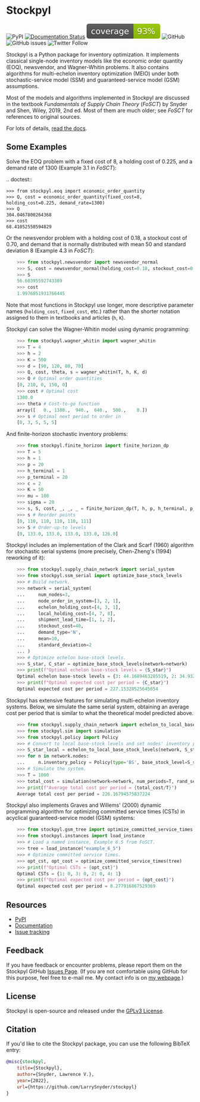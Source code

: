 Stockpyl
========

![PyPI](https://img.shields.io/pypi/v/stockpyl)
[![Documentation Status](https://readthedocs.org/projects/stockpyl/badge/?version=latest)](https://stockpyl.readthedocs.io/en/latest/?badge=latest)
![Coverage](https://raw.githubusercontent.com/LarrySnyder/stockpyl/master/coverage_badge.svg)
![GitHub](https://img.shields.io/github/license/LarrySnyder/stockpyl)
![GitHub issues](https://img.shields.io/github/issues/LarrySnyder/stockpyl)
![Twitter Follow](https://img.shields.io/twitter/follow/LarrySnyder610?style=flat)

Stockpyl is a Python package for inventory optimization. It implements
classical single-node inventory models like the economic order quantity (EOQ), newsvendor,
and Wagner-Whitin problems. It also contains algorithms for multi-echelon inventory optimization
(MEIO) under both stochastic-service model (SSM) and guaranteed-service model (GSM) assumptions. 

Most of the models and algorithms implemented in Stockpyl are discussed in the textbook
*Fundamentals of Supply Chain Theory* (*FoSCT*) by Snyder and Shen, Wiley, 2019, 2nd ed. Most of them
are much older; see *FoSCT* for references to original sources. 

For lots of details, [read the docs](http://stockpyl.readthedocs.io/).

Some Examples
-------------

Solve the EOQ problem with a fixed cost of 8, a holding cost of 0.225, and a demand rate of 1300 (Example 3.1 in *FoSCT*):

.. doctest::
    
    >>> from stockpyl.eoq import economic_order_quantity
    >>> Q, cost = economic_order_quantity(fixed_cost=8, holding_cost=0.225, demand_rate=1300)
    >>> Q
    304.0467800264368
    >>> cost
    68.41052550594829

Or the newsvendor problem with a holding cost of 0.18, a stockout cost of 0.70, and demand that is normally
distributed with mean 50 and standard deviation 8 (Example 4.3 in *FoSCT*):

```python    
    >>> from stockpyl.newsvendor import newsvendor_normal
    >>> S, cost = newsvendor_normal(holding_cost=0.18, stockout_cost=0.70, demand_mean=50, demand_sd=8)
    >>> S
    56.60395592743389
    >>> cost
    1.9976051931766445
```

Note that most functions in Stockpyl use longer, more descriptive parameter names (``holding_cost``, ``fixed_cost``, etc.)
rather than the shorter notation assigned to them in textbooks and articles (``h``, ``K``). 

Stockpyl can solve the Wagner-Whitin model using dynamic programming: 

```python
    >>> from stockpyl.wagner_whitin import wagner_whitin
    >>> T = 4
    >>> h = 2
    >>> K = 500
    >>> d = [90, 120, 80, 70]
    >>> Q, cost, theta, s = wagner_whitin(T, h, K, d)
    >>> Q # Optimal order quantities
    [0, 210, 0, 150, 0]
    >>> cost # Optimal cost
    1380.0
    >>> theta # Cost-to-go function
    array([   0., 1380.,  940.,  640.,  500.,    0.])
    >>> s # Optimal next period to order in
    [0, 3, 5, 5, 5]
```

And finite-horizon stochastic inventory problems:

```python
    >>> from stockpyl.finite_horizon import finite_horizon_dp
    >>> T = 5
    >>> h = 1
    >>> p = 20
    >>> h_terminal = 1
    >>> p_terminal = 20
    >>> c = 2
    >>> K = 50
    >>> mu = 100
    >>> sigma = 20
    >>> s, S, cost, _, _, _ = finite_horizon_dp(T, h, p, h_terminal, p_terminal, c, K, mu, sigma)
    >>> s # Reorder points
    [0, 110, 110, 110, 110, 111]
    >>> S # Order-up-to levels
    [0, 133.0, 133.0, 133.0, 133.0, 126.0]
```

Stockpyl includes an implementation of the Clark and Scarf (1960) algorithm for stochastic serial systems (more precisely,
Chen-Zheng's (1994) reworking of it):

```python
    >>> from stockpyl.supply_chain_network import serial_system
    >>> from stockpyl.ssm_serial import optimize_base_stock_levels
    >>> # Build network.
    >>> network = serial_system(
    ...     num_nodes=3,
    ...     node_order_in_system=[3, 2, 1],
    ...     echelon_holding_cost=[4, 3, 1],
    ...     local_holding_cost=[4, 7, 8],
    ...     shipment_lead_time=[1, 1, 2],
    ...     stockout_cost=40,
    ...     demand_type='N',
    ...     mean=10,
    ...     standard_deviation=2
    ... )
    >>> # Optimize echelon base-stock levels.
    >>> S_star, C_star = optimize_base_stock_levels(network=network)
    >>> print(f"Optimal echelon base-stock levels = {S_star}")
    Optimal echelon base-stock levels = {3: 44.1689463285519, 2: 34.93248526934437, 1: 25.69602421013684}
    >>> print(f"Optimal expected cost per period = {C_star}")
    Optimal expected cost per period = 227.15328525645054
```

Stockpyl has extensive features for simulating multi-echelon inventory systems. Below, we simulate
the same serial system, obtaining an average cost per period that is similar to what the theoretical
model predicted above.

```python
    >>> from stockpyl.supply_chain_network import echelon_to_local_base_stock_levels
    >>> from stockpyl.sim import simulation
    >>> from stockpyl.policy import Policy
    >>> # Convert to local base-stock levels and set nodes' inventory policies.
    >>> S_star_local = echelon_to_local_base_stock_levels(network, S_star)
    >>> for n in network.nodes:
    ...     n.inventory_policy = Policy(type='BS', base_stock_level=S_star_local[n.index], node=n)
    >>> # Simulate the system.
    >>> T = 1000
    >>> total_cost = simulation(network=network, num_periods=T, rand_seed=42)
    >>> print(f"Average total cost per period = {total_cost/T}")
    Average total cost per period = 226.16794575837224
```


Stockpyl also implements Graves and Willems' (2000) dynamic programming algorithm for optimizing 
committed service times (CSTs) in acyclical guaranteed-service model (GSM) systems:

```python
    >>> from stockpyl.gsm_tree import optimize_committed_service_times
    >>> from stockpyl.instances import load_instance
    >>> # Load a named instance, Example 6.5 from FoSCT.
    >>> tree = load_instance("example_6_5")
    >>> # Optimize committed service times.
    >>> opt_cst, opt_cost = optimize_committed_service_times(tree)
    >>> print(f"Optimal CSTs = {opt_cst}")
    Optimal CSTs = {1: 0, 3: 0, 2: 0, 4: 1}
    >>> print(f"Optimal expected cost per period = {opt_cost}")
    Optimal expected cost per period = 8.277916867529369
```


Resources
---------

* [PyPI](https://pypi.org/project/stockpyl/)
* [Documentation](http://stockpyl.readthedocs.io/)
* [Issue tracking](https://github.com/LarrySnyder/stockpyl/issues)

Feedback
--------

If you have feedback or encounter problems, please report them on the Stockpyl GitHub
[Issues Page](https://github.com/LarrySnyder/stockpyl/issues). (If you are not comfortable
using GitHub for this purpose, feel free to e-mail me. My contact info is on [my webpage](https://coral.ise.lehigh.edu/larry/).)

License
-------

Stockpyl is open-source and released under the [GPLv3 License](https://choosealicense.com/licenses/gpl-3.0/).

Citation
--------

If you'd like to cite the Stockpyl package, you can use the following BibTeX entry:

```bibtex
@misc{stockpyl,
    title={Stockpyl},
    author={Snyder, Lawrence V.},
    year={2022},
    url={https://github.com/LarrySnyder/stockpyl}
}
```

